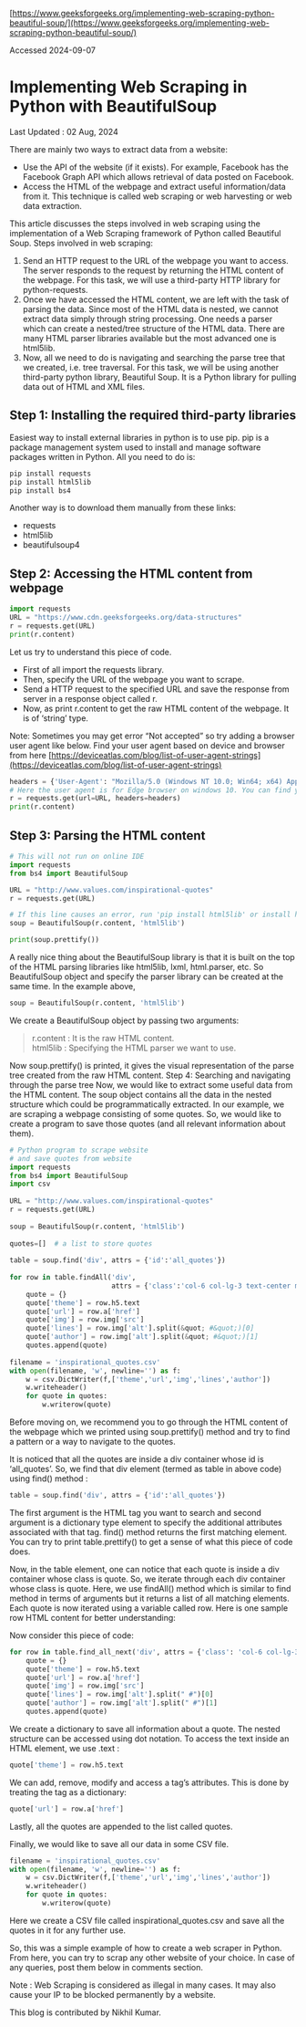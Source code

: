 [https://www.geeksforgeeks.org/implementing-web-scraping-python-beautiful-soup/](https://www.geeksforgeeks.org/implementing-web-scraping-python-beautiful-soup/)

Accessed 2024-09-07

# Implementing Web Scraping in Python with BeautifulSoup

Last Updated : 02 Aug, 2024

There are mainly two ways to extract data from a website:

* Use the API of the website (if it exists). For example, Facebook has the Facebook Graph API which allows retrieval of data posted on Facebook.
* Access the HTML of the webpage and extract useful information/data from it. This technique is called web scraping or web harvesting or web data extraction.

This article discusses the steps involved in web scraping using the implementation of a Web Scraping framework of Python called Beautiful Soup. Steps involved in web scraping:

1. Send an HTTP request to the URL of the webpage you want to access. The server responds to the request by returning the HTML content of the webpage. For this task, we will use a third-party HTTP library for python-requests.
2. Once we have accessed the HTML content, we are left with the task of parsing the data. Since most of the HTML data is nested, we cannot extract data simply through string processing. One needs a parser which can create a nested/tree structure of the HTML data. There are many HTML parser libraries available but the most advanced one is html5lib.
3. Now, all we need to do is navigating and searching the parse tree that we created, i.e. tree traversal. For this task, we will be using another third-party python library, Beautiful Soup. It is a Python library for pulling data out of HTML and XML files.

## Step 1: Installing the required third-party libraries

Easiest way to install external libraries in python is to use pip. pip is a package management system used to install and manage software packages written in Python. All you need to do is:

```python
pip install requests
pip install html5lib
pip install bs4
```

Another way is to download them manually from these links:
* requests
* html5lib
* beautifulsoup4

## Step 2: Accessing the HTML content from webpage

```python
import requests  
URL = "https://www.cdn.geeksforgeeks.org/data-structures"
r = requests.get(URL)
print(r.content)
```

Let us try to understand this piece of code.

* First of all import the requests library.
* Then, specify the URL of the webpage you want to scrape.
* Send a HTTP request to the specified URL and save the response from server in a response object called r.
* Now, as print r.content to get the raw HTML content of the webpage. It is of ‘string’ type.

Note: Sometimes you may get error “Not accepted” so try adding a browser user agent like below. Find your user agent based on device and browser from here [https://deviceatlas.com/blog/list-of-user-agent-strings](https://deviceatlas.com/blog/list-of-user-agent-strings)

```python
headers = {'User-Agent': "Mozilla/5.0 (Windows NT 10.0; Win64; x64) AppleWebKit/537.36 (KHTML, like Gecko) Chrome/42.0.2311.135 Safari/537.36 Edge/12.246"}
# Here the user agent is for Edge browser on windows 10. You can find your browser user agent from the above given link.
r = requests.get(url=URL, headers=headers)
print(r.content)
```

## Step 3: Parsing the HTML content

```python
# This will not run on online IDE
import requests
from bs4 import BeautifulSoup

URL = "http://www.values.com/inspirational-quotes"
r = requests.get(URL)

# If this line causes an error, run 'pip install html5lib' or install html5lib
soup = BeautifulSoup(r.content, 'html5lib')

print(soup.prettify())
```

A really nice thing about the BeautifulSoup library is that it is built on the top of the HTML parsing libraries like html5lib, lxml, html.parser, etc. So  BeautifulSoup object and specify the parser library can be created at the same time. In the example above,

```python
soup = BeautifulSoup(r.content, 'html5lib')
```

We create a BeautifulSoup object by passing two arguments:

> r.content : It is the raw HTML content.  
> html5lib : Specifying the HTML parser we want to use.  

Now soup.prettify() is printed, it gives the visual representation of the parse tree created from the raw HTML content. Step 4: Searching and navigating through the parse tree Now, we would like to extract some useful data from the HTML content. The soup object contains all the data in the nested structure which could be programmatically extracted. In our example, we are scraping a webpage consisting of some quotes. So, we would like to create a program to save those quotes (and all relevant information about them). 

```python
# Python program to scrape website  
# and save quotes from website  
import requests  
from bs4 import BeautifulSoup  
import csv  
   
URL = "http://www.values.com/inspirational-quotes"
r = requests.get(URL)  
   
soup = BeautifulSoup(r.content, 'html5lib')  
   
quotes=[]  # a list to store quotes  
   
table = soup.find('div', attrs = {'id':'all_quotes'})  
   
for row in table.findAll('div',  
                         attrs = {'class':'col-6 col-lg-3 text-center margin-30px-bottom sm-margin-30px-top'}):  
    quote = {}  
    quote['theme'] = row.h5.text  
    quote['url'] = row.a['href']  
    quote['img'] = row.img['src']  
    quote['lines'] = row.img['alt'].split(&quot; #&quot;)[0]  
    quote['author'] = row.img['alt'].split(&quot; #&quot;)[1]  
    quotes.append(quote)  
   
filename = 'inspirational_quotes.csv'  
with open(filename, 'w', newline='') as f:  
    w = csv.DictWriter(f,['theme','url','img','lines','author'])  
    w.writeheader()  
    for quote in quotes:  
        w.writerow(quote)
```

Before moving on, we recommend you to go through the HTML content of the webpage which we printed using soup.prettify() method and try to find a pattern or a way to navigate to the quotes.

It is noticed that all the quotes are inside a div container whose id is ‘all_quotes’. So, we find that div element (termed as table in above code) using find() method :

```python
table = soup.find('div', attrs = {'id':'all_quotes'})
```

The first argument is the HTML tag you want to search and second argument is a dictionary type element to specify the additional attributes associated with that tag. find() method returns the first matching element. You can try to print table.prettify() to get a sense of what this piece of code does.

Now, in the table element, one can notice that each quote is inside a div container whose class is quote. So, we iterate through each div container whose class is quote. Here, we use findAll() method which is similar to find method in terms of arguments but it returns a list of all matching elements. Each quote is now iterated using a variable called row. Here is one sample row HTML content for better understanding:

Now consider this piece of code:

```python
for row in table.find_all_next('div', attrs = {'class': 'col-6 col-lg-3 text-center margin-30px-bottom sm-margin-30px-top'}):  
    quote = {}  
    quote['theme'] = row.h5.text  
    quote['url'] = row.a['href']  
    quote['img'] = row.img['src']  
    quote['lines'] = row.img['alt'].split(" #")[0]  
    quote['author'] = row.img['alt'].split(" #")[1]  
    quotes.append(quote)
```

We create a dictionary to save all information about a quote. The nested structure can be accessed using dot notation. To access the text inside an HTML element, we use .text :

```python
quote['theme'] = row.h5.text
```

We can add, remove, modify and access a tag’s attributes. This is done by treating the tag as a dictionary:

```python
quote['url'] = row.a['href']
```

Lastly, all the quotes are appended to the list called quotes.

Finally, we would like to save all our data in some CSV file.

```python
filename = 'inspirational_quotes.csv'  
with open(filename, 'w', newline='') as f:  
    w = csv.DictWriter(f,['theme','url','img','lines','author'])  
    w.writeheader()  
    for quote in quotes:  
        w.writerow(quote)  
```

Here we create a CSV file called inspirational_quotes.csv and save all the quotes in it for any further use.

So, this was a simple example of how to create a web scraper in Python.  From here, you can try to scrap any other website of your choice. In case of any queries, post them below in comments section.

Note : Web Scraping is considered as illegal in many cases. It may also cause your IP to be blocked permanently by a website.

This blog is contributed by Nikhil Kumar.
